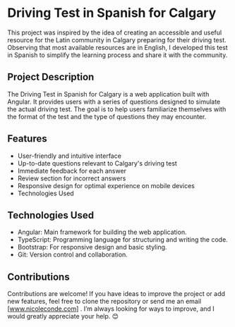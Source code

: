 # Driving Test in Spanish for Calgary

This project was inspired by the idea of creating an accessible and useful resource for the Latin community in Calgary preparing for their driving test. Observing that most available resources are in English, I developed this test in Spanish to simplify the learning process and share it with the community.

## Project Description

The Driving Test in Spanish for Calgary is a web application built with Angular. It provides users with a series of questions designed to simulate the actual driving test. The goal is to help users familiarize themselves with the format of the test and the type of questions they may encounter.

## Features
- User-friendly and intuitive interface
- Up-to-date questions relevant to Calgary's driving test
- Immediate feedback for each answer
- Review section for incorrect answers
- Responsive design for optimal experience on mobile devices
- Technologies Used

## Technologies Used
- Angular: Main framework for building the web application.
- TypeScript: Programming language for structuring and writing the code.
- Bootstrap: For responsive design and basic styling.
- Git: Version control and collaboration.

## Contributions
Contributions are welcome! If you have ideas to improve the project or add new features, feel free to clone the repository or send me an email [www.nicoleconde.com] . I’m always looking for ways to improve, and I would greatly appreciate your help. 😊